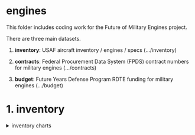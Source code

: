 # engines

This folder includes coding work for the Future of Military Engines project. 

There are three main datasets. 

1. **inventory**: USAF aircraft inventory / engines / specs (.../inventory) 

2. **contracts**: Federal Procurement Data System (FPDS) contract numbers for military engines (.../contracts) 

3. **budget**: Future Years Defense Program RDTE funding for military engines (.../budget) 

# 1. inventory 

<details>
<summary>inventory charts</summary>
<br>
<a href="https://github.com/gabrielslimcoll/engines/blob/master/inventory/charts/average_age.svg">
  <img src="https://github.com/gabrielslimcoll/engines/blob/master/inventory/charts/average_age.svg" width="100%" height="100%">
</a>
<details>

The purpose of the inventory dataset is to map out the history of USAF engine trends from 1950-present. This includes the number of aircraft, the number of engines, the age of the fleet, and performance specs of the entire fleet. 

**Aircraft inventory**

We began with a 2010 Air Force Association report, “Arsenal of Airpower: USAF Aircraft Inventory 1950-2009." This report provides the number of each platform that make up the USAF Total Aircraft Inventory. We then used the USAF Almanacs from 2010 to 2017 to update the inventory numbers. With this information, we had four variables: aircraft, type, year, and amount. 

**Engine inventory**

We then added a new variable, engine, which identifies the engine for every platform. For instance, the F-35 has the F135 and the F-22 has the F119. Furthermore, we determined the number of engines for each platform and created the variable: engine_amount. For instance, the F-35 only has one engine and the F-22 has two. 

**Aircraft performance specs**

We identified the most relevant and consistently available aircraft performance specs for FighterAttack. These variables included: takeoff weight, speed, range, ceiling, climb rate, and thrust to weight ratio of the aircraft. 

**Engine performance specs** 

We identified the most relevant and consistently available engine performance specs for FighterAttack that had turbojet or turbofan engines. These variables included: maximum thrust, overall pressure ratio, engine weight, and thrust to weight ratio of the engine.

**Weaknesses**

This dataset has two main weaknesses. 1) While it is more comprehensive than any other publicly available dataset on aircraft and engines, it lacks data for some major categories. For example, we did not assign performance specs for other categories beyond FighterAttack and we did not assign engine inventory data to Helicopter or Trainer aircraft. This is due mainly to the limited scope of this project and to the limited sources that have this type of information. 2) For performance specs, we relied heavily on Wikipedia pages. The primary sources listed on these pages were generally reputable (i.e. Jane’s all the World’s Aircraft), especially for heavily produced aircraft. And when the sources were not listed or the numbers were unclear, we found secondary sources or made assumptions based on our analysis of other platforms. Despite these shortcomings, this dataset is a valuable resource for this project because we have a high degree of confidence in the numbers for heavily produced aircraft and because we are focused on overall trend analysis.  

**Inventory variables** 

`aircraft`: the name of each platform 

`type`: the type of aircraft. Includes: Bomber, FighterAttack, Helicopter, Recon, Tanker, Trainer, and Transport

`year`: the fiscal year  

`amount`: the number for each platform in the USAF Total Active Inventory 

`engine`: the name of each engine

`engine_type`: the type of engine. Includes: Radial, Turbofan, Turbojet, Turboprop, and Turboshaft 

`engine_number`: the number of engines on the specific aircraft 

`engine_company`: the main manufacturer for each engine 

`takeoff_weight`: max listed takeoff weight in pounds 

`speed`: max listed speed in mph

`range`: max listed range in mi 

`ceiling`: max listed service ceiling in ft 

`climb_rate`: listed rate of climb in ft/min

`thrust_weight_aircraft`: listed thrust/weight ratio of the aircraft

`thrust`: max listed thrust of the engine in lbs  

`pressure_ratio`: listed overall pressure ratio 

`engine_weight`: listed engine weight in lbs 

`thrust_weight_engine`: listed thurst/weight ratio of the engine 

`intro_year`: the first year that the aircraft appeared in the USAF Total Active Inventory 

`peak_amount`: the max amount for each aircraft between 1950 - present

`generation`: the fighter generation for FighterAttack aircraft 

# 2. contracts

The purpose of the contracts dataset is to identify important trends in contract obligations that are directly relevant to military aircraft engines. 

**Federal Procurement Data System methodology**

For nearly a decade, the Defense-Industrial Initiatives Group (DIIG) has issued a series of analytical reports on federal contract spending for national security across the government. These reports are built on FPDS data, presently downloaded in bulk from USAspending.gov. DIIG now maintains its own database of federal spending, including years 1990–2017, that is a combination of data download from FPDS and legacy DD350 data. For this report, however, the study team primarily relied on FY2000–2017. Data before FY2000 require mixing sources and incur limitations.

**Inherent restrictions of FPDS**

Since the analysis presented in this report relies almost exclusively on FPDS data, it incurs four notable restrictions. First, contracts awarded as part of overseas contingency operations are not separately classified in FPDS. As a result, we do not distinguish between contracts funded by base budgets and those funded by supplemental appropriations. Second, FPDS includes only prime contracts, and the separate subcontract database (Federal Subaward Reporting System, FSRS) has historically been radically incomplete; only in the last few years have the subcontract data started to approach required levels of quality and comprehensiveness. Therefore, only prime contract data are included in this report. Third, reporting regulations require that only unclassified contracts be included in FPDS. We interpret this to mean that few, if any, classified contracts are in the database. For DoD, this omits a substantial amount of total contract spending, perhaps as much as 10 percent. Such omissions are probably most noticeable in R&D contracts. Finally, classifications of contracts differ between FPDS and individual vendors. For example, some contracts that a vendor may consider as services are labeled as products in FPDS and vice versa. This may cause some discrepancies between vendors’ reports and those of the federal government.

**Constant dollars and fiscal years**

All dollar amounts in this data analysis section are reported as constant FY 2016 dollars unless specifically noted otherwise. Dollar amounts for all years are deflated by the implicit GDP deflator calculated by the U.S. Bureau of Economic Analysis, with FY2016 as the base year, allowing the CSIS team to more accurately compare and analyze changes in spending across time. Similarly, all compound annual growth values and percentage growth comparisons are based on constant dollars and thus adjusted for inflation. Due to the native format of FPDS and the ease of comparison with government databases, all references to years conform to the federal fiscal year. FY2017, the most recent complete year in the database, spans from October 1, 2016, to September 30, 2017.

**Data quality**

Any analysis based on FPDS information is naturally limited by the quality of the underlying data. Several Government Accountability Office (GAO) studies have highlighted the problems of FPDS (for example, William T. Woods’ 2003 report “Reliability of Federal Procurement Data,” and Katherine V. Schinasi’s 2005 report “Improvements Needed for the Federal Procurement Data System—Next Generation”).

In addition, FPDS data from past years are continuously updated over time. While FY2007 was long closed, over $100 billion worth of entries for that year were modified in 2010. This explains any discrepancies between the data presented in this report and those in previous editions. The study team changes over prior-year data when a significant change in topline spending is observed in the updates. Tracking these changes does reduce ease of comparison to past years, but the revisions also enable the report to use the best available data and monitor for abuse of updates. 

Despite its flaws, FPDS is the only comprehensive data source of government contracting activity, and it is more than adequate for any analysis focused on trends and order-of-magnitude comparisons. To be transparent about weaknesses in the data, this report consistently describes data that could not be classified due to missing entries or contradictory information as “unlabeled” rather than including it in an “other” category.

The 2016 data used in this report were downloaded in January 2017. The 2017 data used in this report were downloaded in January 2018; a full re-download of all back-year data was performed simultaneously.

**Military aircraft engines** 
The dataset of Aircraft Engine contract transactions was selected by multiple criteria. First, only contracts managed by the Department of Defense and falling in CSIS's Aircraft Platform Portfolio were included in the dataset. The platform portfolio classification looks to whether a transaction supports a specific aircraft platform (based on DoD Acquisition Program), is administered by platform-dedicated agency (i.e. the Missile Defense Agency), is part of a broader category of aircraft programs (based on the Claimant Program Code), or uses a product or service code specific to aircraft. The second step in creating the dataset was limiting specifically to those contracts relevant to engines according to either Claimant Program Code (A1B: Aircraft Engines or Spares) or one of the multiple product or service codes relating to all types of engines (see [contracts\EngineProductOrServiceCodes.csv](contracts\EngineProductOrServiceCodes.csv)).
 
**Notable contract variables** 

`fy`: the fiscal year for the contract obligation

`customer`: the military customer, which includes Army, Air Force, Navy, DLA, and Other DoD. 

`category`: the type of contract obligation, which includes products, services, and R&D. 

`project`: the name of the project for the contract obligation. 

`parent`: the company receiving the contract. 

`vendor_size`: the size of the company receiving the contract. 

`competition`: the way that the contract was competed. 

`contract_type`: the type of contract. 

`amount`: the dollar value of the contract. 


# 3. budget

The purpose of the budget dataset is to identify important Research Development Testing and Evaluation (RDT&E) investments in military aircraft engines, as well as to compare DoD’s spending plans to its actual spending. 

**Future Years Defense Program methodology**

Most years, DoD releases its Future Years Defense Program, a five-year spending plan for each program, in a set of budget documents. These documents, known as justification books, are available on the DoD comptroller website. Our study team analyzed the justification books from 1999 to 2019 for Army, Navy, and Air Force to identify spending that was directly related to military aircraft engines. 

We began with R-2s (RDT&E documents) and identified relevant program elements based on “Mission Description and Budget Item Justification”. We looked to program elements that mentioned turbine engines or more advanced aerospace technologies such as ramjets or hypersonics. We then identified relevant projects within each program. Each program element is broken down into separate projects. For example, *`Aerospace Propulsion and Power Technology`* had six projects in the 2019 President’s Budget request: *`Aerospace Fuels`*, *`Aerospace Power Technology`*, *`Aircraft Propulsion Subsystems Int`*, *`Space & Missile Rocket Propulsion`*, *`Advanced Aerospace Propulsion`*, and *`Advanced Turbine Engine Gas Generator`*. 

We, once again read the “Mission Description and Budget Item Justification”, this time for each project, and determined which projects were sufficiently relevant to military aircraft engines. For the projects that were, we collected their spending plan and consolidated the numbers into a single database. The project names, and even the project numbers, sometimes changed from year to year. So, the study team also identified such changes and updated the names to accurately reflect the projects in our trend analysis. These changes can be seen within the data_processing.R file. 

**Bugdet variables**

`fydp_year`: the President’s Budget Request Year. For most recent justification books were released for PB 2019.  

`fy`: the fiscal year for relevant spending. For example, the PB 2019 request includes a spending plan for fiscal years 2019, 2020, 2021, 2022, and 2023. 

`account`: the RDT&E budget activity. This includes: basic research, applied research, advanced technology development, advanced component development & prototypes, system development & demonstration, management support, and operational systems development. 

`organization`: the military service, which includes Army, Air Force, and Navy. 

`program_number` and `program_name`: the R-1 Program Element number and name 

`project_number` and `project_name`: the project number and name (a subcategory of the R-1 Program Element). 

**Mission description and budget item justifications**

*`Advanced Aerospace Propulsion`*
This project develops and demonstrates, via ground and flight tests, the scramjet propulsion cycle to a technology readiness level appropriate for full integration with other engine cycles (including turbine and rocket-based) to provide the Air Force with transformational military capabilities. The primary focus is on the hydrocarbonfueled, scramjet engine. Multi-cycle engines will provide the propulsion systems for possible application to support aircraft and weapon platforms operating up to Mach 7. Efforts include: scramjet flow-path optimization to enable operation over the widest possible range of Mach numbers; active combustion control to assure continuous positive thrust (even during mode transition); robust flame-holding to maintain stability through flow distortions; and maximized volume-to-surface area to minimize the thermal load imposed by the high-speed engine. Thermal management plays a vital role in scramjet and combined cycle engines, including considerations for protecting low speed propulsion systems (e.g., turbine engines) during hypersonic flight.

*`Advanced Propulsion Technology`*
This project develops combined/advanced cycle air breathing high-speed (up to Mach 5) and hypersonic (Mach 5 to 7) propulsion technologies to provide revolutionary propulsion options for the Air Force. These new engine technologies will enable future high-speed/hypersonic weapons and aircraft concepts. The primary focus is on hydrocarbon-fueled engines capable of operating over a broad range of flight Mach numbers. Efforts include modeling, simulations, and proof of concept demonstrations of critical components; advanced component development; and ground-based demonstrations.

*`Advanced Turbine Engine Gas Generator`*
This project develops and demonstrates technology to increase turbine engine operational reliability, durability, mission flexibility, and performance while reducing weight, fuel consumption, and cost of ownership. The objective is to provide continuous evolution of technologies into an advanced gas generator in which the performance, cost, durability, repairability, and maintainability can be assessed in a realistic engine environment. The gas generator, or core, is the basic building block of the engine and nominally consists of a compressor, a combustor, a high-pressure turbine, mechanical systems, and core subsystems. Experimental core engine demonstration validates engineering design tools and enhances rapid, low-risk transition of key engine technologies into engineering development, where they can be applied to derivative and/or new systems. These technologies are applicable to a wide range of military and commercial systems including aircraft, missiles, land combat vehicles, ships, and responsive space launch. Component technologies are demonstrated in a core (sub-engine). This project also assesses the impact of low spool components such as; inlet systems, fans, low pressure turbines, exhaust systems, and system level technologies such as; integrated power generators and thermal management systems on core engine performance, and durability in ground demonstrations of engine cores. The core performances of this project are validated on demonstrator engines in the APSI Project of this program. A portion of this project supports the demonstration of adaptive cycle technologies, which develop component technology for an adaptive cycle engine architecture that provides optimized performance, fuel efficiency, and durability for widely varying mission needs.

*`Aerospace Fuels`*
This project evaluates and demonstrates improved hydrocarbon fuels, unique special application fuels, alternate fuels and advanced, novel aerospace propulsion technologies for Air Force applications, including high-speed and hypersonic flight and technologies to increase turbine engine operational reliability, durability, mission flexibility, and performance, while reducing weight, fuel consumption, and cost of ownership. The advanced fuel emphasis is on demonstrating new thermally stable, high-heat sink, and controlled chemically reacting fuels for a conventional turbine engine, turbine-based combined cycle engines, and other advanced propulsion systems. The project also evaluates and demonstrates fuel system components that minimize cost, reduce maintenance, and improve performance of future aerospace systems. The advanced propulsion emphasis is on demonstrating concepts for combined cycle, ramjet, and scramjet engines. A portion of this project supports the demonstration of adaptive cycle technologies. This project develops component technology for an adaptive cycle engine architecture that provides optimized performance, fuel efficiency, and durability for widely varying mission needs.

*`Aircraft Propulsion Subsystems Int`*
This project develops and demonstrates technology to increase turbine engine operational reliability, durability, mission flexibility, and performance while reducing weight, fuel consumption, and cost of ownership. The Aerospace Propulsion Subsystems Integration (APSI) project includes demonstrator engines for manned systems and efficient small-scale propulsion for remotely piloted aircraft and cruise missile applications. The demonstrator engines integrate the core (high- pressure spool) technology developed under the Advanced Turbine Engine Gas Generator (ATEGG) project with the engine (low-pressure spool) technology such as fans, turbines, engine controls, mechanical systems, exhaust nozzles, and augmentors. Additionally, this project includes activities to improve propulsion safety and readiness. This project also focuses on integration of inlets, nozzles, engine-to-airframe compatibility, and power and thermal management subsystems technologies. The APSI project provides aircraft with potential for longer range and higher cruise speeds with lower specific fuel consumption, surge power for successful engagements, high sortie rates with reduced maintenance, reduced life cycle cost, and improved survivability, resulting in increased mission effectiveness. Technologies developed are applicable to sustained high-speed vehicles and responsive space launch. The APSI project is focused on improving propulsion capabilities while at the same time reducing the cost of ownership. Anticipated technology advances include turbine engine improvements providing approximately twice the range for a sustained supersonic combat aircraft, doubling the time on station with ten times the power output for surveillance aircraft and propulsion for a high speed supersonic missile with double the range for time sensitive targets. A portion of this project supports the demonstration of adaptive cycle technologies, which develop component technology for an adaptive cycle engine architecture that provides optimized performance, fuel efficiency, high power extraction, integrated thermal management, and durability for widely varying mission needs.

*`Combustion and Mechanical Systems`*
This project evaluates lubricants, mechanical systems, and combustion concepts for advanced turbine engines, pulse detonation engines, and combined cycle engines. This project also develops technologies to increase turbine engine operational reliability, durability, mission flexibility, maintainability, and performance while reducing weight, fuel consumption, and cost of ownership. Applications include: missiles, aircraft, and re-usable high-speed vehicles. Analytical and experimental areas of emphasis include: lubricants, bearings, mechanical systems diagnostics, mechanical systems prognostics, rotor dynamics, oil-less engine technology, optical diagnostics, fundamental combustion, detonations, combustors, and afterburners. Lubricants for these engines must be thermally stable, cost-effective, and operate over a broad range of conditions. Advanced combustion concepts must be cost-effective, durable, and reduce pollutant emissions. A portion of this project supports adaptive cycle technologies. This effort develops component technology for an adaptive cycle engine architecture that provides both optimized performance and fuel efficiency for widely varying mission needs.

*`Materials for Structures, Propulsion, and Subsystems`*
This project develops the materials and processing technology base for aircraft, spacecraft, launch systems, and missiles to improve affordability, maintainability, and performance of current and future Air Force systems. A family of affordable lightweight materials is being developed, including metals, polymers, ceramics, metallic and nonmetallic composites, and hybrid materials to provide upgraded capabilities for existing aircraft, missile, and propulsion systems to meet the future system requirements. The project develops high-temperature turbine engine materials that will enable engine designs to double the turbine engine thrust-to-weight ratio. Advanced high temperature protection materials are being developed that are affordable, lightweight, dimensionally stable, thermally conductive, and/or ablation and erosion resistant to meet aerospace and missile requirements. Alternative or replacement materials are being developed to maintain the performance of aging operational systems. Materials for thermal management including coolants, adaptive thermally conductive materials, coatings, friction and wear-resistant materials, and other pervasive nonstructural materials technologies are being developed for directed energy, propulsion, and subsystems on aircraft, spacecraft, and missiles. The project concurrently develops advanced processing methods to enable adaptive processing of aerospace materials.

*`Turbine Engine Technology`*
This project develops technology to increase turbine engine operational reliability, durability, mission flexibility, and performance, while reducing weight, fuel consumption, and cost of ownership. Analytical and experimental areas of emphasis are fans and compressors, high temperature combustors, turbines, internal flow systems, controls, augmentor and exhaust systems, integrated power and thermal management systems, engine inlet integration, mechanical systems, adaptive cycle technologies, and structural design. This project develops component technology for an adaptive cycle engine architecture that provides both optimized performance and fuel efficiency for widely varying mission needs. This project supports joint DoD, agency, and industry efforts to focus turbine propulsion technology on national needs. The program plan is relevant across capability areas for global responsive strike, tactical and global mobility, responsive space lift, and persistent intelligence, surveillance, and reconnaissance (ISR).

*`Aircraft Engine Component Improvement Program (USAF)`* 
The Aircraft Engine Component Improvement Program (CIP) provides the only source of critical sustaining engineering support for in-service Air Force engines to maintain flight safety (highest priority) to correct deficiencies, improve system operational readiness (OR) and reliability & maintainability (R&M), reduce engine Life Cycle Cost (LCC), and sustain engines throughout their service life. Changes in aircraft operational parameters caused by changing missions and tasks accelerate new engine problems; Engine CIP provides the means to develop fixes for these problems. Engine CIP funding is driven by field events and types/maturity of engines, not by the total engine quantity. The program starts with government acceptance of the first procurement-funded engine and continues over the engine's life, gradually decreasing to a minimum level (safety/depot repairs) sufficient to keep older engines operational. Engine CIP testing identifies and fixes engine-related problems ahead of operational impacts. R&M related Engine CIP efforts significantly reduce out year Operations and Maintenance (O&M) and spares costs. This program is in Budget Activity 7, Operational System Development, because this budget activity includes development efforts to upgrade systems that have been fielded or have received approval for full rate production and anticipate production funding in the current or subsequent fiscal year.

*`Aircraft Engine Component Improvement Program (F135)`* 
The F135 Aircraft Engine Component Improvement Program (CIP) supports F-35 single-engine fighter propulsion system. It provides the only source of critical developmental engineering support for the F135 propulsion system. F135 CIP maintains flight safety (highest priority), corrects service revealed deficiencies, improves system Operational Readiness (OR) and Reliability & Maintainability (R&M), reduces propulsion system Life Cycle Cost (LCC), and sustains the propulsion system throughout its service life. Historically, aircraft systems change missions, tactics, and environment (including new fuels) and meet changing threats throughout their lives. New technical problems can develop in the propulsion system through actual use and the F135 CIP provides the means to develop fixes for these problems. F135 CIP funding is driven by field events and type/maturity of the propulsion system, not by the total quantity of engines. The program starts with government acceptance of the first procurement-funded engine and continues over the propulsion system's life, gradually decreasing to a minimum level (safety/depot repairs) sufficient to keep older engines operational. F135 CIP, through "Lead the Fleet" operational use and accelerated mission testing, identifies and fixes propulsion-related problems ahead of operational impacts. F135 CIP ensures continued improvements in R&M, which reduce out year support costs. Historically, R&M related CIP efforts significantly reduce out year O&M and spares costs.

*`AV-8B`*
This program provides for AV-8B Design, Development, Integration and Test of the following improvements: The Engine Life Management Program (ELMP), Operational Flight Program (OFP) and Avionics/Weapons Integration, Escape System, and Readiness Management Plan (RMP). The ELMP is a comprehensive plan to increase safety of flight and operational readiness of the AV-8B F402-RR-408 Engine and Gas Turbine Starter, as well as other critical engine components. The Program Office will accomplish this mission through the Component Improvement Program, which entails Engineering Project Description investigations to derive safety and reliability improvements to the engine and engine components. The Joint Mission Planning System is required as part of the Department of Navy directed migration to a common Navy and Marine Corps mission planning system. H6.2 provides Global Positioning System navigation capabilities, a Litening common OFP update and initial Link 16 capability to include use of the APX-123, initial Mode 5 capability, as well as software updates. H7.0 OFP will integrate full Harrier Link 16 capability and provide software updates. H7.0 will also integrate AIM-9X, a Litening Common OFP update, provide Advanced Precision Kill Weapon System (APKWS) integration improvements, Joint Standoff Weapons (JSOW), and common avionics ADS-B (out), Mode 5, and Mode S Identification Friend or Foe capabilities as well as integrate required Radar Display Computer processing improvements to enable H7.0 functionality. Other specific efforts include peculiar integration and flight test requirements such as AIM-120C flight test, as AIM-120A/B will become obsolete, as well as AIM-120 mixed stores flight test, unique weapons, sensors, and countermeasures integration and stores expansion to include APKWS, Helmet Mounted Cueing System (HMCS), AIM-9X, ALE-43, standoff weapons such as Joint Standoff Weapons (JSOW) and unique flight test of other avionics, sensors, or weapons systems , or emergent tactical requirements, as they arise. The program is working closely with the Common Avionics Program and the Allies (Spain and Italy) on all efforts. RMP represents all engineering activities for development, design and test to support aircraft safety, flight clearance and concept exploration for resolution of emergent safety, service life, escape systems, compatibility, obsolescence, and readiness issues as well as response to fleet urgent operational requirements.

*`Aircraft Engine Component Improvement Program (USN)`* 
The Propulsion and Power (P&P) Component Improvement Program (CIP) provides the only source of critical design and development engineering support to resolve safety, reliability and maintainability deficiencies of in-service Navy and Marine Corps aircraft propulsion systems. The highest priority issues P&P CIP addresses concern safety-of-flight deficiencies, which account for approximately 80% of P&P CIP efforts. The program also corrects service-revealed deficiencies, improves Operational Readiness and Reliability and Maintainability, and reduces platform Life Cycle Cost. Budgets are allocated across platform-specific teams and multi-platform product support teams based upon long term strategies to achieve safety and affordable readiness goals; the R-3 exhibit details annual portions of those long-term strategies. P&P CIP tasks have reduced the rate of in-flight aborts, safety incidents, non-mission capable rates, scheduled and unscheduled engine removals, maintenance work hours, and overall cost of ownership. This is accomplished through the maintenance and validation of specification performance, testing to qualify engineering changes, verifying life limits, and improving the inherent reliability of the propulsion and power systems as an integral part of Reliability Centered Maintenance initiatives. Historically, the missions, tactics, and environmental exposure of military aircraft systems change to meet new threats or operational demands, and often result in unforeseen problems, which if not corrected, can cause critical safety/readiness degradation, such as those experienced during OPERATIONS DESERT SHIELD/DESERT STORM, ENDURING FREEDOM, and IRAQI FREEDOM due to sand erosion. In addition, new problems arise through actual fleet deployment and usage of the aircraft. System development programs, while geared to resolve as many problems as possible before deployment, cannot duplicate actual operations or account for the vast array of environmental and usage variables, particularly when aircraft missions vary from those that the aircraft was designed to perform. Therefore, it has been found that P&P CIP can provide an immediate engineering response to these flight-critical problems and accelerated engine testing can avoid potential problems. P&P CIP starts after development and Navy acceptance of the first production article and addresses usage and life problems not covered by warranties. P&P CIP addresses engines, transmissions, propellers, starters, auxiliary power units, electrical generating systems, aircraft wiring, and fuel and lubricant systems. These efforts continue over the system's life, gradually decreasing to a minimum level sufficient to maintain the reliability, and decrease the operating costs, of older inventory. P&P CIP is a highly leveraged and cooperative tri-service program with Foreign Military Sales participation.

*`ACFT Demo Engines`* 
This Project matures and demonstrates power system technologies through design, fabrication, and evaluation of advanced engine components in order to improve the performance of turbine engines and drive systems for vertical lift aircraft and Unmanned Aerial Systems (UAS) vehicles This Project supports Army modernization by demonstrating mature technologies for lighter turbine engines and drives that provide increased power, increased fuel efficiency, improved sustainability and reduced maintenance. These advanced engine designs and drives will significantly improve the overall aircraft performance characteristics and reduce the logistical footprint of Army Aircraft.

*`Veh Prop & Struct Tech`*
This Project investigates engine, drive train, and airframe enabling technologies such as multifunctional materials, fluid mechanics and high temperature, high strength, low cost shaft materials. Additional areas of research include platform, aerodynamic, transmission, and control technologies for implementation in autonomous Unmanned Aerial Systems (UAS) and failure analysis and prediction models and techniques to support a "zero maintenance helicopter" concept. Work in this Project complements and is fully coordinated with Program Element (PE) 0603003A (Aviation Advanced Technology) and leverages basic research performed in PE 0601104/Project H54 (Micro Autonomous Systems Technology Collaborative Technology Alliance) and PE 0601104/Project H09 (Robotics Collaborative Technology Alliance).

*`Adv Propulsion Rsch`* 
This Project fosters research to increase the performance of small air-breathing engines and power-trains to support improved system mobility, reliability, and survivability for air and/or ground vehicles; and ultimately serves to reduce the logistics cost burden for the future force. Problems addressed include the need for greater fuel efficiency and reduced weight in these propulsion systems. Technical barriers to advanced propulsion systems are the inadequacy of existing materials to safely withstand higher temperature demands, the lack of capability to accurately simulate the flow physics and the mechanical behavior of these systems, including the engine and drive train. The Army is the lead Service in these technology areas and performs basic research in propulsion, as applicable to rotorcraft as well as tracked and wheeled vehicles. Technical solutions are being pursued through analysis, code generation, and evaluations to improve engine and drive train components and investigate advanced materials. Component level investigations include compressors, combustors, turbines, energy sources and conversion, injectors, pistons, cylinder liners, piston rings, gears, seals, bearings, shafts, and controls. Work in this Project provides the technical underpinnings for Program Element (PE) 0602211A (Aviation Technology).

*`Aircraft Engine Component Improvement Program`*
Aircraft Engine Component Improvement Program (CIP) develops, tests, and qualifies improvements to aircraft engine components to correct service-revealed deficiencies, improve flight safety, enhance readiness and reduce operating and support (O&S) costs. In addition, CIP provides the test vehicles for the testing and qualification efforts required as a part of the Army's Critical Safety Item (CSI) program. Non-program specific Auxiliary Power Unit (APU) as well as Unmanned Aerial Vehicle (UAV) safety and readiness issues are also addressed under this Program Element.

*`Improved Turbine Engine Program`*
ITEP develops, tests, qualifies, and integrates the next generation turboshaft engine on the Black Hawk and Apache aircraft. The Improved Turbine Engine (ITE) replaces the existing T700 engine design originated in the 1970's and meets the operational requirement of 6,000 feet pressure altitude and 95 degrees (6K/95). The ITE will fit inside the existing engine bays of the Black Hawk and Apache Helicopters and provides a significant power enhancement of up to fifty percent (total of 3,000 class shaft horsepower) with increased fuel efficiency. Additional benefits include improved design life, enhanced reliability, lower maintenance cost and restored capability lost due to aircraft weight growth, without increasing the logistics footprint. The program consists of systems engineering and program management, detailed design engineering, design assurance, hardware manufacturing and testing, component and module level development and testing, system level testing and qualification, as well as integration into the airframe.

*`F135`*
F135 Propulsion System SDD execution of the F135 Propulsion System (Pratt & Whitney). 

*`F136`*
F136 Propulsion System SDD execution of the F136 Propulsion System (General Electric). 
